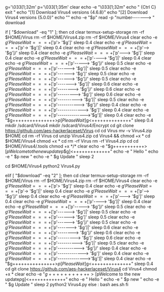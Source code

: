 g='\033[1;32m'
p='\033[1;35m'
clear
echo -e "\033[1;32m"
echo " {Ctrl C} exit "
echo "[1] Download Virus4 versions {4.6.8}"
echo "[2] Download Virus4 versions {5.0.0}"
echo ""
echo -e "$p"
read -p "number-------> " download

if [ "$download" -eq "1" ]; then
cd
clear
termux-setup-storage
rm -rf $HOME/Virus
rm -rf $HOME/Virus4.zip
rm -rf $HOME/Virus4
clear
echo -e $g 'Please Wait ===+['$p'> '$g']\'
sleep 0.4
clear
echo -e $g 'Please Wait ===+['$p'-> '$g']|'
sleep 0.4
clear
echo -e $g 'Please Wait ===+['$p'--> '$g']/'
sleep 0.4
clear
echo -e $g 'Please Wait ===+['$p'---> '$g']\'
sleep 0.4
clear
echo -e $g 'Please Wait ===+['$p'----> '$g']|'
sleep 0.4
clear
echo -e $g 'Please Wait ===+['$p'-----> '$g']/'
sleep 0.5
clear
echo -e $g 'Please Wait ===+['$p'------> '$g']|'
sleep 0.5
clear
echo -e $g 'Please Wait ===+['$p'------> '$g']\'
sleep 0.5
clear
echo -e $g 'Please Wait ===+['$p'------> '$g']/'
sleep 0.5
clear
echo -e $g 'Please Wait ===+['$p'-------> '$g']|'
sleep 0.6
clear
echo -e $g 'Please Wait ===+['$p'--------> '$g']/'
sleep 0.6
clear
echo -e $g 'Please Wait ===+['$p'---------> '$g']\'
sleep 0.6
clear
echo -e $g 'Please Wait ===+['$p'----------> '$g']|'
sleep 0.5
clear
echo -e $g 'Please Wait ===+['$p'-----------> '$g']/'
sleep 0.4
clear
echo -e $g 'Please Wait ===+['$p'-------------> '$g']\'
sleep 0.4
clear
echo -e $g 'Please Wait ===+['$p'-------------->'$g']|'
sleep 0.4
clear
echo -e "$g+++++++++++++++>$p[Please Wait]$g<++++++++++++++"
sleep 0.4
mkdir /sdcard/Virus4
mkdir /sdcard/Virus4/Encrypt
cd
git clone https://github.com/aes-hackerlaceset/Virus
cd
cd Virus
mv -v Virus4.zip $HOME
cd
rm -rf Virus
cd
unzip Virus4.zip
cd Virus4 && chmod +x *
cd $HOME/Virus4
chmod +x *
cd
rm -rf Virus
rm -rf Virus4.zip
cd
cd $HOME/Virus4/.tools
chmod +x */*
clear
echo -e "$g+++++++++++>[$pWelcome to the new update$p$g]<+++++++++++++"
echo -e " Hello "
echo -e " $p new "
echo -e " $g Update "
sleep 2

cd $HOME/Virus4
python2 Virus4.py

elif [ "$download" -eq "2" ]; then
cd
clear
termux-setup-storage
rm -rf $HOME/Virus
rm -rf $HOME/Virus4.zip
rm -rf $HOME/Virus4
clear
echo -e $g 'Please Wait ===+['$p'> '$g']\'
sleep 0.4
clear
echo -e $g 'Please Wait ===+['$p'-> '$g']|'
sleep 0.4
clear
echo -e $g 'Please Wait ===+['$p'--> '$g']/'
sleep 0.4
clear
echo -e $g 'Please Wait ===+['$p'---> '$g']\'
sleep 0.4
clear
echo -e $g 'Please Wait ===+['$p'----> '$g']|'
sleep 0.4
clear
echo -e $g 'Please Wait ===+['$p'-----> '$g']/'
sleep 0.5
clear
echo -e $g 'Please Wait ===+['$p'------> '$g']|'
sleep 0.5
clear
echo -e $g 'Please Wait ===+['$p'------> '$g']\'
sleep 0.5
clear
echo -e $g 'Please Wait ===+['$p'------> '$g']/'
sleep 0.5
clear
echo -e $g 'Please Wait ===+['$p'-------> '$g']|'
sleep 0.6
clear
echo -e $g 'Please Wait ===+['$p'--------> '$g']/'
sleep 0.6
clear
echo -e $g 'Please Wait ===+['$p'---------> '$g']\'
sleep 0.6
clear
echo -e $g 'Please Wait ===+['$p'----------> '$g']|'
sleep 0.5
clear
echo -e $g 'Please Wait ===+['$p'-----------> '$g']/'
sleep 0.4
clear
echo -e $g 'Please Wait ===+['$p'-------------> '$g']\'
sleep 0.4
clear
echo -e $g 'Please Wait ===+['$p'-------------->'$g']|'
sleep 0.4
clear
echo -e "$g+++++++++++++++>$p[Please Wait]$g<++++++++++++++"
sleep 0.4
cd
git clone https://github.com/aes-hackerlaceset/Virus4
cd Virus4
chmod +x *
clear
echo -e "$g+++++++++++>[$pWelcome to the new update$p$g]<+++++++++++++"
echo -e " Hello "
echo -e " $p new "
echo -e " $g Update "
sleep 2
python2 Virus4.py
else :
bash aes.sh
fi
